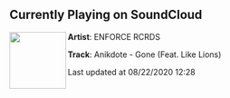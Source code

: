 ## Currently Playing on SoundCloud

[<img align="left" width="100" src="https://i1.sndcdn.com/artworks-8ascpuj9tfZyZD1f-W90vnA-t50x50.jpg">](https://soundcloud.com/enforcerecords/gone)

**Artist**: ENFORCE RCRDS 

**Track**: Anikdote - Gone (Feat. Like Lions)

Last updated at 08/22/2020 12:28
